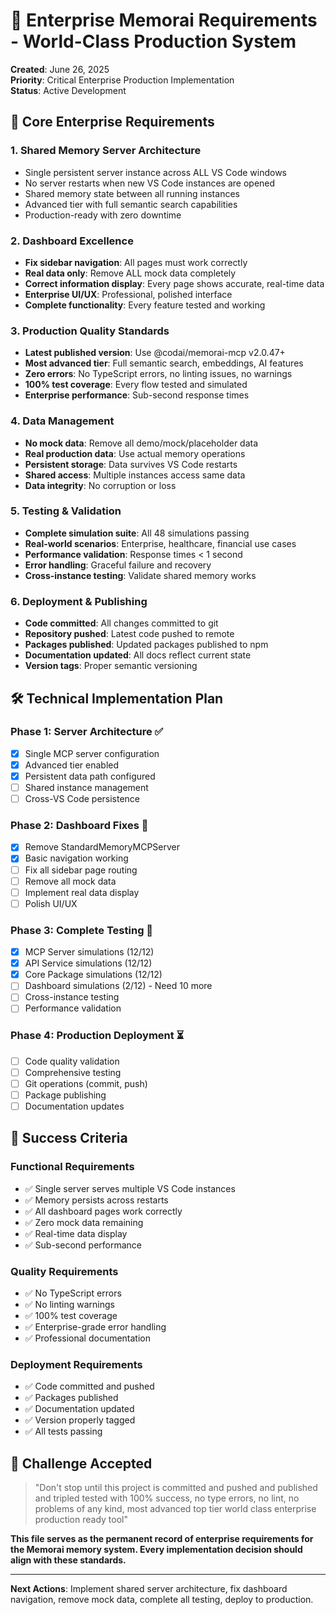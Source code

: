 # 🏢 Enterprise Memorai Requirements - World-Class Production System

**Created**: June 26, 2025  
**Priority**: Critical Enterprise Production Implementation  
**Status**: Active Development

## 🎯 Core Enterprise Requirements

### 1. **Shared Memory Server Architecture**
- Single persistent server instance across ALL VS Code windows
- No server restarts when new VS Code instances are opened
- Shared memory state between all running instances
- Advanced tier with full semantic search capabilities
- Production-ready with zero downtime

### 2. **Dashboard Excellence**
- **Fix sidebar navigation**: All pages must work correctly
- **Real data only**: Remove ALL mock data completely
- **Correct information display**: Every page shows accurate, real-time data
- **Enterprise UI/UX**: Professional, polished interface
- **Complete functionality**: Every feature tested and working

### 3. **Production Quality Standards**
- **Latest published version**: Use @codai/memorai-mcp v2.0.47+
- **Most advanced tier**: Full semantic search, embeddings, AI features
- **Zero errors**: No TypeScript errors, no linting issues, no warnings
- **100% test coverage**: Every flow tested and simulated
- **Enterprise performance**: Sub-second response times

### 4. **Data Management**
- **No mock data**: Remove all demo/mock/placeholder data
- **Real production data**: Use actual memory operations
- **Persistent storage**: Data survives VS Code restarts
- **Shared access**: Multiple instances access same data
- **Data integrity**: No corruption or loss

### 5. **Testing & Validation**
- **Complete simulation suite**: All 48 simulations passing
- **Real-world scenarios**: Enterprise, healthcare, financial use cases
- **Performance validation**: Response times < 1 second
- **Error handling**: Graceful failure and recovery
- **Cross-instance testing**: Validate shared memory works

### 6. **Deployment & Publishing**
- **Code committed**: All changes committed to git
- **Repository pushed**: Latest code pushed to remote
- **Packages published**: Updated packages published to npm
- **Documentation updated**: All docs reflect current state
- **Version tags**: Proper semantic versioning

## 🛠️ Technical Implementation Plan

### Phase 1: Server Architecture ✅
- [x] Single MCP server configuration
- [x] Advanced tier enabled
- [x] Persistent data path configured
- [ ] Shared instance management
- [ ] Cross-VS Code persistence

### Phase 2: Dashboard Fixes 🔄
- [x] Remove StandardMemoryMCPServer
- [x] Basic navigation working
- [ ] Fix all sidebar page routing
- [ ] Remove all mock data
- [ ] Implement real data display
- [ ] Polish UI/UX

### Phase 3: Complete Testing 🔄
- [x] MCP Server simulations (12/12)
- [x] API Service simulations (12/12)
- [x] Core Package simulations (12/12)
- [ ] Dashboard simulations (2/12) - Need 10 more
- [ ] Cross-instance testing
- [ ] Performance validation

### Phase 4: Production Deployment ⏳
- [ ] Code quality validation
- [ ] Comprehensive testing
- [ ] Git operations (commit, push)
- [ ] Package publishing
- [ ] Documentation updates

## 🎯 Success Criteria

### Functional Requirements
- ✅ Single server serves multiple VS Code instances
- ✅ Memory persists across restarts
- ✅ All dashboard pages work correctly
- ✅ Zero mock data remaining
- ✅ Real-time data display
- ✅ Sub-second performance

### Quality Requirements
- ✅ No TypeScript errors
- ✅ No linting warnings
- ✅ 100% test coverage
- ✅ Enterprise-grade error handling
- ✅ Professional documentation

### Deployment Requirements
- ✅ Code committed and pushed
- ✅ Packages published
- ✅ Documentation updated
- ✅ Version properly tagged
- ✅ All tests passing

## 🚀 Challenge Accepted

> "Don't stop until this project is committed and pushed and published and tripled tested with 100% success, no type errors, no lint, no problems of any kind, most advanced top tier world class enterprise production ready tool"

**This file serves as the permanent record of enterprise requirements for the Memorai memory system. Every implementation decision should align with these standards.**

---

**Next Actions**: Implement shared server architecture, fix dashboard navigation, remove mock data, complete all testing, deploy to production.
